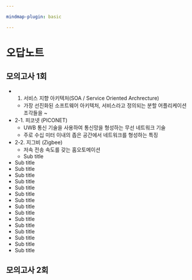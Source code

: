 ```yaml
---

mindmap-plugin: basic

---
```


# 오답노트

## 모의고사 1회
- 1. 서비스 지향 아키텍처(SOA / Service Oriented Archrecture)
	- 가장 선진화된 소프트웨어 아키텍처, 서비스라고 정의되는 분할 어플리케이션 조각들을 ~
- 2-1. 피코넷 (PICONET)
	- UWB 통신 기술을 사용하여 통신망을 형성하는 무선 네트워크 기술
	- 주로 수십 미터 이내의 좁은 공간에서 네트워크를 형성하는 특징
- 2-2. 지그비 (Zigbee)
	- 저속 전송 속도를 갖는 홈오토메이션
	- Sub title
- Sub title
- Sub title
- Sub title
- Sub title
- Sub title
- Sub title
- Sub title
- Sub title
- Sub title
- Sub title
- Sub title
- Sub title
- Sub title
- Sub title
- Sub title

## 모의고사 2회